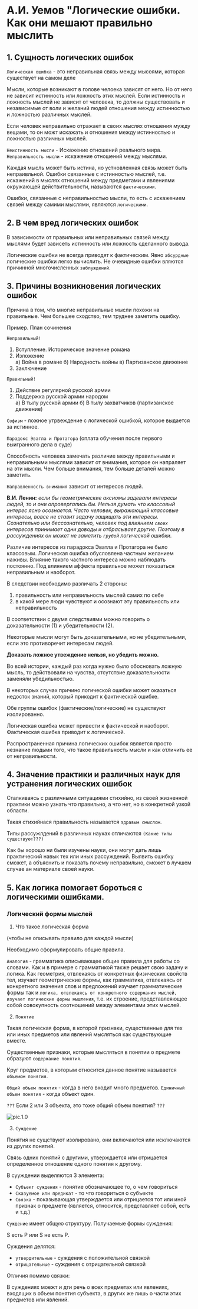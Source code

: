 # А.И. Уемов "Логические ошибки. Как они мешают правильно мыслить

## 1. Сущность логических ошибок

`Логическая ошибка` - это неправильная связь между мысоями, которая существует на самом деле

Мысли, которые возникают в голове челоека зависят от него. Но от него не зависит истинность или ложность этих мыслей. Если истинность и ложность мыслей не зависит от человека, то должны существовать и независимые от воли и желаний людей отношения между истинностью и ложностью различных мыслей.

Если человек неправильно отражает в своих мыслях отношения мужду вещами, то он можт искажать и отношения между истинностью и ложностью различных мыслей.

`Неистинность мысли` - Искажение отношений реального мира.</br>
`Неправильность мысли` - искажение отношений между мыслями.

Каждая мысль может быть истина, но устновленная связь может быть непраивльной. Ошибки связанные с истинностью мыслей, т.е. искажений в мыслях отношений между предметами и явлениями окружающей действительности, называются `фактическими`.

Ошибки, связанные с неправильностью мысли, то есть с искажением связей между самими мыслями, являются `логическими`.

## 2. В чем вред логических ошибок

В зависимости от правильных или неправильных связей между мыслями будет зависеть истинность или ложность сделанного вывода.

Логические ошибки не всегда приводят к фактическим. Явно `абсурдные` логические ошибки легко вычислить. Не очевидные ошибки вляются причинной многочисленных `заблуждений`.

## 3. Причины возникновения логических ошибок

Причина в том, что многие неправильные мысли похожи на правильные. Чем большее сходство, тем труднее заметить ошибку.

Пример. План сочинения

`Неправильный!`
1. Вступление. Историческое значение романа
2. Изложение<br>
    a) Война в романе
    б) Народность войны
    в) Партизанское движение
3. Заключение

`Правильный!`

1. Действие регулярной русской армии
2. Поддержка русской армии народом<br>
    а) В тылу русской армии
    б) В тылу захватчиков (партизанское движение)


`Софизм` - ложное утрвеждение с логической ошибкой, которое выдается за истинное.

`Парадокс Эватла и Протагора`  (оплата обучения после первого выигранного дела в суде)

Способность человека замечать различие между правильными и неправильными мыслями зависит от внимания, которое он напраляет на эти мысли. Чем больше внимания, тем больше деталей можно заметить.

`Направленность внимания` зависит от интересов людей.

<b>В.И. Ленин:</b> <i>если бы геометрические аксиомы задевали интересы людей, то и они опровергались бы. Нельзя думать что классовый интерес ясно осознается. Часто человек, выражающий классовые интересы, вовсе не ставит задачу защищать эти интересы. Сознательно или бессознательно, человек под влиянием `своих` интересов принимает одни доводы и отбрасывает другие. Поэтому в рассуждениях он может не заметить `грубой` логической ошибки. </i>

Различие интересов из парадокса Эватла и Протагора не было классовым. Логическая ошибка обусловлена частным желанием наживы. Влияние такого частного интереса можно наблюдать постоянно. Под влиянием аффекта правильное может показаться неправильным и наоборот.

В следствии необходимо различать 2 стороны:
1) правильность или неправильность мыслей самих по себе
2) в какой мере люди чувствуют и осознают эту правильность или неправильность
   
В соответствии с двумя следствиями можно говорить о доказательности (1) и убедительности (2).

Некоторые мысли могут быть доказательными, но не убедительными, если это противоречит интересам людей.

<b>Доказать ложное утвеждение нельзя, но убедить можно.</b>

Во всей истории, каждый раз когда нужно было обосновать ложную мысль, то действовали на чувства, отсутствие доказательности заменяли убедильностью.

В некоторых случах причино логической ошибки может оказаться недосток знаний, который прикодит к фактической ошибке.

Обе группы ошибок (фактические/логические) не существуют изолированно.

Логическая ошибка может привести к фактической и наоборот. Фактическая ошибка приводит к логичиеской.

Распространенная причина логических ошибок является просто незнание людьми того, что такое правильность мысли и как отличить ее от неправильности.

## 4. Значение практики и различных наук для устранения логических ошибок

Сталкиваясь с различными ситуациями стихийно, из своей жизненной практики можно узнать что правильно, а что нет, но в конкретной узкой области.

Такая стихийнася правильность называется `здравым смыслом`.

Типы рассужлдений в различных науках отличаются
`(Какие типы существуют???)`

Как бы хорошо ни были изучены науки, они могут дать лишь практический навык тех или иных рассуждений. Выявить ошибку сможет, а объяснить и показать почему неправильно, сможет в лучшем случае ан материале своей науки.

## 5. Как логика помогает бороться с логическими ошибками.

### Логический формы мыслей

1) Что такое логическая форма

(чтобы не описывать правило для каждой мысли)

Необходимо сформулировать общие правила.

`Аналогия` - грамматика описывающее общие правила для работы со словами.
Как и в примере с грамматикой также решает свою задачу и логика. Как геометрия, отвлекаясь от конкретных физических свойств тел, изучает геометрические формы, как грамматика, отвлекаясь от конкретного значения слов и предложений изучает грамматические формы так и `логика, отвлекаясь от конкретного содержания мыслей, изучает логические формы мышления`, т.е. их строение, представлеяющее собой совокупность соотношений между элементами этих мыслей.

2) `Понятие`

Такая логическая форма, в которой признаки, существенные для тех или иных предметов или явлений мысляться как существующие вместе. 

Существенные признаки, которые мысляться в понятии о предмете образуют `содержание понятия`.

Круг предметов, в которым относится данное понятие называется `объемом понятия`.

`Общий объем понятия` - когда в него входит много предметов.
`Единичный объем понятия` - когда объект один.

`???`
Если 2 или 3 объекта, это тоже общий объем понятия? `???`

![pic.1.0](./src/1.jpg)

3) `Суждение`

Понятия не сущствуют изолировано, они включаются или исключаются из других понятий.

Связь одних понятий с другими, утверждается или отрицается определенное отношение одного понятия к другому.

В сууждении выделяются 3 элемента:
- `Субъект суждения` - понятие обозначающее то, о чем говориться
- `Сказуемое или предикат` - то что говориться о субъекте
- `Связка` - показывающая утверждается или отрицается тот или иной признак о предмете (является, относится, представляет собой, есть и т.д.)

`Суждение` имеет общую структуру.
Получаемые формы суждения:

S есть P или S не есть P.

Суждения делятся:
- `утвердительные` - суждения с положительной связкой
- `отрицательные` - суждения с отрицательной связкой

Отличия помимо связки:

В суждениях моежт и дти речь о всех предметах или явлениях, входящих в объем понятия субъекта, в других же лишь о части этих предметов или явлений.


